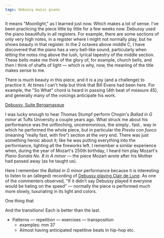 ```yaml
---
tags: debussy music piano
---
```


It means "Moonlight," as I learned just now. Which makes a lot of sense. I've been practicing the piece little by little for a few weeks now. Debussy used the piano beautifully in all registers. For example, there are some sections of only very high notes, in a register where I might not normally play, but he shows beauty in that register. In the 2 octaves above middle C, I have discovered that the piano has a very bell-like sound, particularly when letting the notes ring above the lush, lyrical tapestry of the middle section. These bells make me think of the glory of, for example, church bells, and then I think of shafts of light — which is why, now, the meaning of the title makes sense to me.

There is much beauty in this piece, and it is a joy (and a challenge) to practice it. At times I can't help but think that Bill Evans had been here. For example, the "So What" chord is heard in passing (4th beat of measure 45), and generally many of the voicings anticipate his work.

[Debussy, Suite Bergamasque](https://www.youtube.com/watch?v=xAKeiyjjTKk)

I was lucky enough to hear Thomas Stumpf perform Chopin's _Ballad in G minor_ at Tufts University a couple years ago. What struck me about his performance was the unflinching, unceremonious, the simply.. fast.. way in which he performed the whole piece, but in particular the _Presto con fuoco_ (meaning "really fast, with fire") section at the very end. There was just something heroic about it; like he was putting everything into the performance, lighting all the fireworks left. I remember a similar experience when, during the year of Mozart's 250th birthday, I heard him play Mozart's _Piano Sonata No. 8 in A minor_ — the piece Mozart wrote after his Mother had passed away (as he taught us).

Here I remember the _Ballad in G minor_ performance because it is interesting to listen to an (alleged) recording of [Debussy playing Clair de Lune](https://www.youtube.com/watch?v=Yri2JNhyG4k). As one of the commenters observed, "If it didn’t say Debussy played it everyone would be hating on the speed" — normally the piece is performed much more slowly, luxuriating in its light and colors.

One thing that

And the transitions! Each is better than the last.

- Patterns — repetition — exercises — transposition
  - examples: mm 37
  - Almost having anticipated repetitive beats in hip-hop etc.
